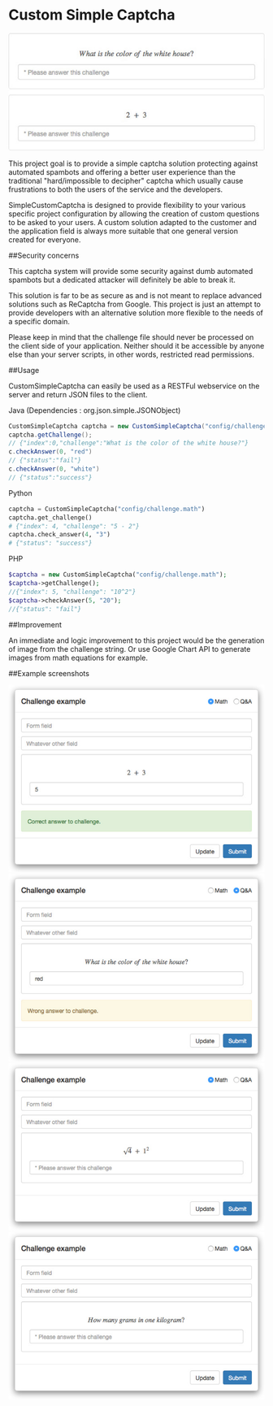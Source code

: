 Custom Simple Captcha
=====================

<img alt="Custom Simple Captcha - example" src="example/client/img/example.jpg"/>

This project goal is to provide a simple captcha solution protecting against automated spambots and offering a better user experience than the traditional "hard/impossible to decipher" captcha which usually cause frustrations to both the users of the service and the developers.

SimpleCustomCaptcha is designed to provide flexibility to your various specific project configuration by allowing the creation of custom questions to be asked to your users. A custom solution adapted to the customer and the application field is always more suitable that one general version created for everyone.

##Security concerns

This captcha system will provide some security against dumb automated spambots but a dedicated attacker will definitely be able to break it.

This solution is far to be as secure as and is not meant to replace advanced solutions such as ReCaptcha from Google. This project is just an attempt to provide developers with an alternative solution more flexible to the needs of a specific domain.

Please keep in mind that the challenge file should never be processed on the client side of your application. Neither should it be accessible by anyone else than your server scripts, in other words, restricted read permissions.

##Usage

CustomSimpleCaptcha can easily be used as a RESTFul webservice on the server and return JSON files to the client.

Java (Dependencies : org.json.simple.JSONObject)
```java
CustomSimpleCaptcha captcha = new CustomSimpleCaptcha("config/challenge.qa");
captcha.getChallenge();
// {"index":0,"challenge":"What is the color of the white house?"}
c.checkAnswer(0, "red")
// {"status":"fail"}
c.checkAnswer(0, "white")
// {"status":"success"}
```

Python
```python
captcha = CustomSimpleCaptcha("config/challenge.math")
captcha.get_challenge()
# {"index": 4, "challenge": "5 - 2"}
captcha.check_answer(4, "3")
# {"status": "success"}
```

PHP
```php
$captcha = new CustomSimpleCaptcha("config/challenge.math");
$captcha->getChallenge();
//{"index": 5, "challenge": "10^2"}
$captcha->checkAnswer(5, "20");
//{"status": "fail"}
```

##Improvement

An immediate and logic improvement to this project would be the generation of image from the challenge string. Or use Google Chart API to generate images from math equations for example. 

##Example screenshots

<img alt="Custom Simple Captcha - screenshot 1" src="example/client/img/screenshot1.jpg"/>

<img alt="Custom Simple Captcha - screenshot 2" src="example/client/img/screenshot2.jpg"/>

<img alt="Custom Simple Captcha - screenshot 3" src="example/client/img/screenshot3.jpg"/>

<img alt="Custom Simple Captcha - screenshot 4" src="example/client/img/screenshot4.jpg"/>
